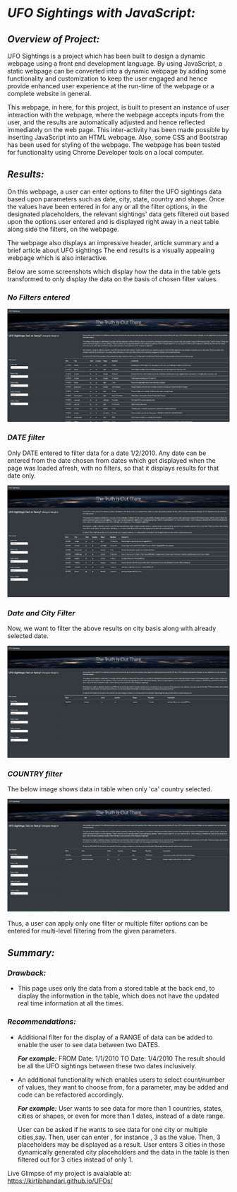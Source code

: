 # ***UFO Sightings with JavaScript:***
## ***Overview of Project:***
UFO Sightings is a project which has been built to design a dynamic webpage using a front end development language.
By using JavaScript, a static webpage can be converted into a dynamic webpage by adding some functionality and customization to keep the user engaged and hence provide enhanced user experience at the run-time of the webpage or a complete website in general.

This webpage, in here, for this project, is built to present an instance of user interaction with the webpage, where the webpage accepts inputs from the user, and the results are automatically adjusted and hence reflected immediately on the web page. This inter-activity has been made possible by inserting JavaScript into an HTML webpage. Also, some CSS and Bootstrap has been used for styling of the webpage. The webpage has been tested for functionality using Chrome Developer tools on a local computer.

## ***Results:***
On this webpage, a user can enter options to filter the UFO sightings data based upon parameters such as date, city, state, country and shape. Once the values have been entered in for any or all the filter options, in the designated placeholders, the relevant sightings' data gets filtered out based upon the options user entered and is displayed right away in a neat table along side the filters, on the webpage.

The webpage also displays an impressive header, article summary and a brief article about UFO sightings The end results is a visually appealing webpage which is also interactive.

Below are some screenshots which display how the data in the table gets transformed to only display the data on the basis of chosen filter values.

### ***No Filters entered***

![](https://github.com/kirtibhandari/UFOs/blob/main/Resources/No_Filters.png)

### ***DATE filter***

Only DATE entered to filter data for a date 1/2/2010. Any date can be entered from the date chosen from dates which get displayed when the page was loaded afresh, with no filters, so that it displays results for that date only.

![](https://github.com/kirtibhandari/UFOs/blob/main/Resources/Date_Filter.png)

### ***Date and City Filter***

Now, we want to filter the above results on city basis along with already selected date. 

![](https://github.com/kirtibhandari/UFOs/blob/main/Resources/Date_and_City.png)

### ***COUNTRY filter***

The below image shows data in table when only 'ca' country selected.

![](https://github.com/kirtibhandari/UFOs/blob/main/Resources/country.png)

Thus, a user can apply only one filter or multiple filter options can be entered for multi-level filtering from the given parameters.

## ***Summary:***
 ### ***Drawback:***
 - This page uses only the data from a stored table at the back end, to display the information in the table, which does not have the updated real time information at all the times.

 ### ***Recommendations:***
 - Additional filter for the display of a RANGE of data can be added to enable the user to see data between two DATES.

    ***For example:*** FROM Date: 1/1/2010 TO Date: 1/4/2010
    The result should be all the UFO sightings between these two dates inclusively.

 - An additional functionality which enables users to select count/number of values, they want to choose from, for a parameter, may be added and code can be refactored accordingly.

    ***For example:*** User wants to see data for more than 1 countries, states, cities or shapes, or even for more than 1 dates, instead of a date range.
    
    User can be asked if he wants to see data for one city or multiple cities,say. Then, user can enter , for instance , 3 as the value. Then, 3 placeholders may be displayed as a result. User enters 3 cities in those dynamically generated city placeholders and the data in the table is then filtered out for 3 cities instead of only 1.

Live Glimpse of my project is avaialable at: https://kirtibhandari.github.io/UFOs/

